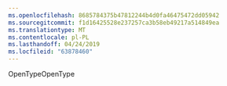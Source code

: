 ```yaml
---
ms.openlocfilehash: 8685784375b47812244b4d0fa46475472dd05942
ms.sourcegitcommit: f1d16425528e237257ca3b58eb49217a514849ea
ms.translationtype: MT
ms.contentlocale: pl-PL
ms.lasthandoff: 04/24/2019
ms.locfileid: "63878460"
---
```

<span data-ttu-id="cbd4a-101">OpenType</span><span class="sxs-lookup"><span data-stu-id="cbd4a-101">OpenType</span></span>